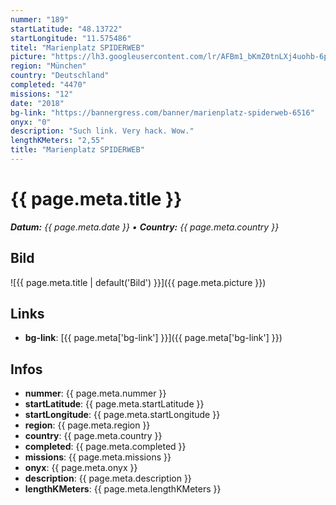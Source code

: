 ```yaml
---
nummer: "189"
startLatitude: "48.13722"
startLongitude: "11.575486"
titel: "Marienplatz SPIDERWEB"
picture: "https://lh3.googleusercontent.com/lr/AFBm1_bKmZ0tnLXj4uohb-6p5GDhyOuTED1FmDjXRi_bo9eJTBXcCkG8AHnF47QvcfqJu2j9KX76jbwG-2Ky2jOh5Tre8gLL9EK5jCnVGW9-CIVKRcmvcdsuQa7cPjaAVr-o53aeLMzPX-sEmsWBkKFZxOdFuxw4CL4CHpFcAY5fd6tUhi01xIsfw76tT2XovvRnxTH4FyqEbzt-5AKblDsMAEHLxid6bbWHBLfHUp2pmX47X-QignjJ4p-DUohKwKiKbLT_A0k8oAkQ64z8RneanESsKPRXowbPeTaxHj7WYe3CYHM3j0ZiixlJbyWDYNpVvzbGlzLRuaF2n81HpKPEmiPQq5flGZFlu6MhU96h9UAE-KIcwc6j_qMqIyN2sO9gUe-3hLmcYtbY-i6yrLu0DPKFimpjNXk212f0_EvFzSDbHBOlq2miW3CbZ4m-RN3TS_iJ7XSqJTNiohbhxynA1wUJHVgUo9ODPglS3nh3sS4BsdJIThSQ12FoHuM-Hvk15qfnSVbvvjSF5mSOA6YmOIZcdQGXv4HruzntNOzouLT1y2p5mAnWd_qnfy-lU3b4DFn7xKztwqjIzxqbnbF9Z8Oin1_G4DUeCOg3GzfpWORoNjZtm6uFcUFafrLTPMWALS-b-SIomjQzTzCjI0VOnwHHPqc2GTTwVzmNj-RwWCIfmdgqKi1imeoiRHt7FLEfrCqa1UlHLRR59u82osqobtYY3QeGCLA_tjgbyocrolc17Lhrle0CRmQLSo6BKqWr41FqhpcbmgjUrz8fwyQs-URRXZCE-ZmSJf4XNeNfN_3MtwKww7vivBCEulWj9Bpupn3KSQYGInboMdaSZsbXao4t2azSjSRFCC80"
region: "München"
country: "Deutschland"
completed: "4470"
missions: "12"
date: "2018"
bg-link: "https://bannergress.com/banner/marienplatz-spiderweb-6516"
onyx: "0"
description: "Such link. Very hack. Wow."
lengthKMeters: "2,55"
title: "Marienplatz SPIDERWEB"
---
```


# {{ page.meta.title }}
_**Datum:** {{ page.meta.date }} • **Country:** {{ page.meta.country }}_

## Bild
![{{ page.meta.title | default('Bild') }}]({{ page.meta.picture }})

## Links
- **bg-link**: [{{ page.meta['bg-link'] }}]({{ page.meta['bg-link'] }})

## Infos
- **nummer**: {{ page.meta.nummer }}
- **startLatitude**: {{ page.meta.startLatitude }}
- **startLongitude**: {{ page.meta.startLongitude }}
- **region**: {{ page.meta.region }}
- **country**: {{ page.meta.country }}
- **completed**: {{ page.meta.completed }}
- **missions**: {{ page.meta.missions }}
- **onyx**: {{ page.meta.onyx }}
- **description**: {{ page.meta.description }}
- **lengthKMeters**: {{ page.meta.lengthKMeters }}

